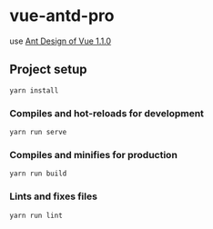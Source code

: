 # vue-antd-pro
  
use [Ant Design of Vue 1.1.0](https://vuecomponent.github.io/ant-design-vue/docs/vue/introduce-cn/)  
  
## Project setup  
```  
yarn install  
```  
  
### Compiles and hot-reloads for development  
```  
yarn run serve  
```  
  
### Compiles and minifies for production  
```  
yarn run build  
```  
  
### Lints and fixes files  
```  
yarn run lint  
```